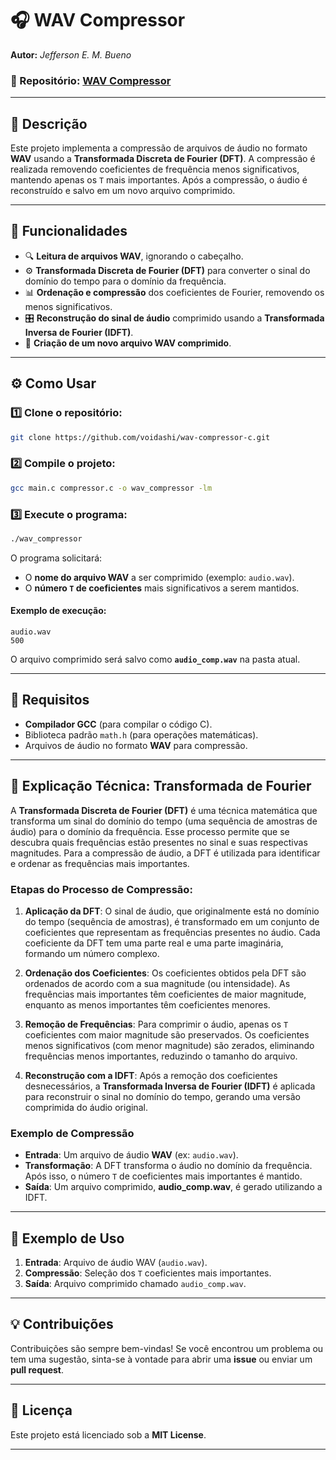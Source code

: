 # 🎧 WAV Compressor

**Autor:** *Jefferson E. M. Bueno*

### 🔗 Repositório: [WAV Compressor](https://github.com/voidashi/wav-compressor-c)

---

## 📜 Descrição

Este projeto implementa a compressão de arquivos de áudio no formato **WAV** usando a **Transformada Discreta de Fourier (DFT)**. A compressão é realizada removendo coeficientes de frequência menos significativos, mantendo apenas os `T` mais importantes. Após a compressão, o áudio é reconstruído e salvo em um novo arquivo comprimido.

---

## 🚀 Funcionalidades

- 🔍 **Leitura de arquivos WAV**, ignorando o cabeçalho.
- ⚙️ **Transformada Discreta de Fourier (DFT)** para converter o sinal do domínio do tempo para o domínio da frequência.
- 📊 **Ordenação e compressão** dos coeficientes de Fourier, removendo os menos significativos.
- 🎛️ **Reconstrução do sinal de áudio** comprimido usando a **Transformada Inversa de Fourier (IDFT)**.
- 💾 **Criação de um novo arquivo WAV comprimido**.

---

## ⚙️ Como Usar

### 1️⃣ Clone o repositório:

```bash
git clone https://github.com/voidashi/wav-compressor-c.git
```

### 2️⃣ Compile o projeto:

```bash
gcc main.c compressor.c -o wav_compressor -lm
```

### 3️⃣ Execute o programa:

```bash
./wav_compressor
```

O programa solicitará:
- O **nome do arquivo WAV** a ser comprimido (exemplo: `audio.wav`).
- O **número `T` de coeficientes** mais significativos a serem mantidos.

#### Exemplo de execução:

```
audio.wav
500
```

O arquivo comprimido será salvo como **`audio_comp.wav`** na pasta atual.

---

## 🔧 Requisitos

- **Compilador GCC** (para compilar o código C).
- Biblioteca padrão `math.h` (para operações matemáticas).
- Arquivos de áudio no formato **WAV** para compressão.

---

## 🔬 Explicação Técnica: Transformada de Fourier

A **Transformada Discreta de Fourier (DFT)** é uma técnica matemática que transforma um sinal do domínio do tempo (uma sequência de amostras de áudio) para o domínio da frequência. Esse processo permite que se descubra quais frequências estão presentes no sinal e suas respectivas magnitudes. Para a compressão de áudio, a DFT é utilizada para identificar e ordenar as frequências mais importantes.

### Etapas do Processo de Compressão:

1. **Aplicação da DFT**:
   O sinal de áudio, que originalmente está no domínio do tempo (sequência de amostras), é transformado em um conjunto de coeficientes que representam as frequências presentes no áudio. Cada coeficiente da DFT tem uma parte real e uma parte imaginária, formando um número complexo.

2. **Ordenação dos Coeficientes**:
   Os coeficientes obtidos pela DFT são ordenados de acordo com a sua magnitude (ou intensidade). As frequências mais importantes têm coeficientes de maior magnitude, enquanto as menos importantes têm coeficientes menores.

3. **Remoção de Frequências**:
   Para comprimir o áudio, apenas os `T` coeficientes com maior magnitude são preservados. Os coeficientes menos significativos (com menor magnitude) são zerados, eliminando frequências menos importantes, reduzindo o tamanho do arquivo.

4. **Reconstrução com a IDFT**:
   Após a remoção dos coeficientes desnecessários, a **Transformada Inversa de Fourier (IDFT)** é aplicada para reconstruir o sinal no domínio do tempo, gerando uma versão comprimida do áudio original.

### Exemplo de Compressão

- **Entrada**: Um arquivo de áudio **WAV** (ex: `audio.wav`).
- **Transformação**: A DFT transforma o áudio no domínio da frequência. Após isso, o número `T` de coeficientes mais importantes é mantido.
- **Saída**: Um arquivo comprimido, **audio_comp.wav**, é gerado utilizando a IDFT.

---

## 🎯 Exemplo de Uso

1. **Entrada**: Arquivo de áudio WAV (`audio.wav`).
2. **Compressão**: Seleção dos `T` coeficientes mais importantes.
3. **Saída**: Arquivo comprimido chamado `audio_comp.wav`.

---

## 💡 Contribuições

Contribuições são sempre bem-vindas! Se você encontrou um problema ou tem uma sugestão, sinta-se à vontade para abrir uma **issue** ou enviar um **pull request**.

---

## 📜 Licença

Este projeto está licenciado sob a **MIT License**.

---
